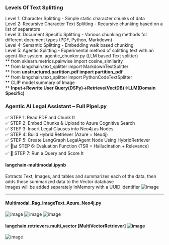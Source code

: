 ### Levels Of Text Splitting
Level 1: Character Splitting - Simple static character chunks of data<br>
Level 2: Recursive Character Text Splitting - Recursive chunking based on a list of separators<br>
Level 3: Document Specific Splitting - Various chunking methods for different document types (PDF, Python, Markdown)<br>
Level 4: Semantic Splitting - Embedding walk based chunking<br>
Level 5: Agentic Splitting - Experimental method of splitting text with an agent-like system. agentic_chunker.py (LLM based Text splitter)<br>
**  from sklearn.metrics.pairwise import cosine_similarity<br>**
from langchain.text_splitter import MarkdownTextSplitter<br>**
from **unstructured.partition.pdf import partition_pdf**<br>**
from langchain.text_splitter import PythonCodeTextSplitter<br>**
CLIP model summary of Image<br>**
**Input->Rewrite User Query(DSPy)->Retrieve(VectDB)->LLM(Domain Specific)**

### Agentic AI Legal Assistant – Full Pipel.py
✅ STEP 1: Read PDF and Chunk It<br>
✅ STEP 2: Embed Chunks & Upload to Azure Cognitive Search<br>
✅ STEP 3: Insert Legal Clauses into Neo4j as Nodes<br>
✅ STEP 4: Build Hybrid Retriever (Azure + Neo4j)<br>
✅ STEP 5: Create LangGraph LegalAgent Node Using HybridRetriever<br>
✅ 🧪📊 STEP 6: Evaluation Function (TSR + Hallucination + Relevance)<br>
✅ 🧪 STEP 7: Run a Query and Score It<br>

#### langchain-multimodal.ipynb
Extracts Text, Images, and tables and summarizes each of the data, then adds those summarized data to the Vector database <br>
Images will be added separately InMemory with a UUID identifier
![image](https://github.com/user-attachments/assets/4cfb4acf-04d1-4c84-8bbc-058ff941e1d5)

____________________________________________________________________________________________________________________________
#### Multimodal_Rag_ImageText_Azure_Neo4j.py

![image](https://github.com/user-attachments/assets/65cbd3bd-47c9-436e-bd1f-c410db96b421)
![image](https://github.com/user-attachments/assets/3793da68-687a-4f65-86b1-9c0e0f04ba60)
![image](https://github.com/user-attachments/assets/08a55041-30ec-4198-9694-1ba1a4180c71)

#### langchain.retrievers.multi_vector [MultiVectorRetriever] ![image](https://github.com/user-attachments/assets/efcf29ff-74d4-4d68-93c2-27fa10e358a9)
![image](https://github.com/user-attachments/assets/b56fb8ef-e011-4f4c-9f55-19602209c6f7)

